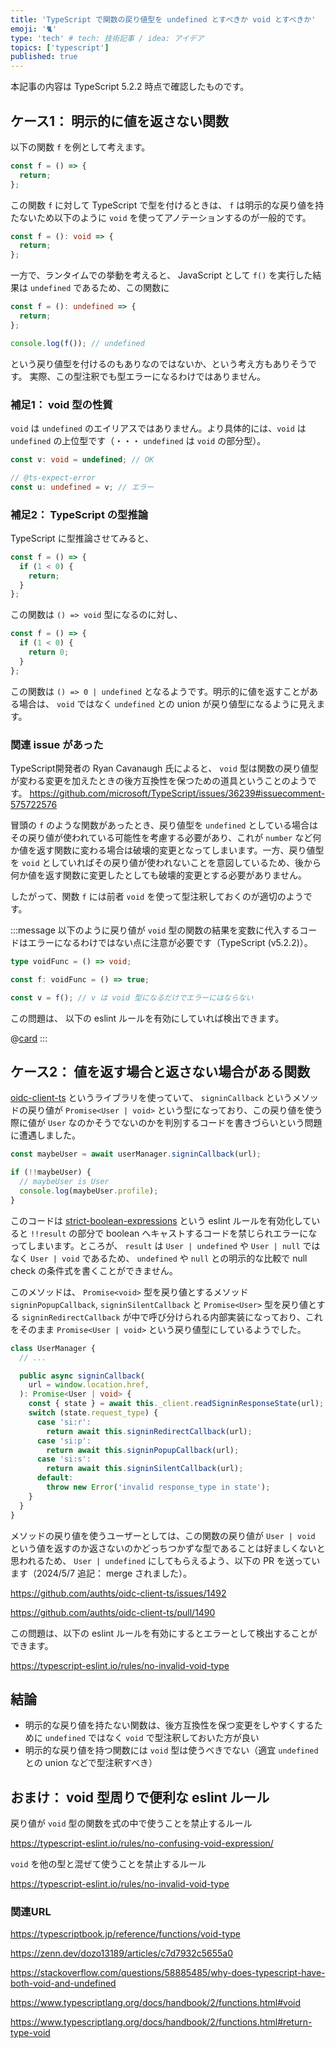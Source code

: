 ```yaml
---
title: 'TypeScript で関数の戻り値型を undefined とすべきか void とすべきか'
emoji: '🐈'
type: 'tech' # tech: 技術記事 / idea: アイデア
topics: ['typescript']
published: true
---
```


本記事の内容は TypeScript 5.2.2 時点で確認したものです。

## ケース1： 明示的に値を返さない関数

以下の関数 `f` を例として考えます。

```js
const f = () => {
  return;
};
```

この関数 `f` に対して TypeScript で型を付けるときは、 `f` は明示的な戻り値を持たないため以下のように `void` を使ってアノテーションするのが一般的です。

```ts
const f = (): void => {
  return;
};
```

一方で、ランタイムでの挙動を考えると、 JavaScript として `f()` を実行した結果は `undefined` であるため、この関数に

```ts
const f = (): undefined => {
  return;
};

console.log(f()); // undefined
```

という戻り値型を付けるのもありなのではないか、という考え方もありそうです。
実際、この型注釈でも型エラーになるわけではありません。

### 補足1： void 型の性質

`void` は `undefined` のエイリアスではありません。より具体的には、`void` は `undefined` の上位型です（・・・ `undefined` は `void` の部分型）。

```ts
const v: void = undefined; // OK

// @ts-expect-error
const u: undefined = v; // エラー
```

### 補足2： TypeScript の型推論

TypeScript に型推論させてみると、

```ts
const f = () => {
  if (1 < 0) {
    return;
  }
};
```

この関数は `() => void` 型になるのに対し、

```ts
const f = () => {
  if (1 < 0) {
    return 0;
  }
};
```

この関数は `() => 0 | undefined` となるようです。明示的に値を返すことがある場合は、 `void` ではなく `undefined` との union が戻り値型になるように見えます。

### 関連 issue があった

TypeScript開発者の Ryan Cavanaugh 氏によると、 `void` 型は関数の戻り値型が変わる変更を加えたときの後方互換性を保つための道具ということのようです。
https://github.com/microsoft/TypeScript/issues/36239#issuecomment-575722576

冒頭の `f` のような関数があったとき、戻り値型を `undefined` としている場合はその戻り値が使われている可能性を考慮する必要があり、これが `number` など何か値を返す関数に変わる場合は破壊的変更となってしまいます。一方、戻り値型を `void` としていればその戻り値が使われないことを意図しているため、後から何か値を返す関数に変更したとしても破壊的変更とする必要がありません。

したがって、関数 `f` には前者 `void` を使って型注釈しておくのが適切のようです。

:::message
以下のように戻り値が `void` 型の関数の結果を変数に代入するコードはエラーになるわけではない点に注意が必要です（TypeScript (v5.2.2)）。

```ts
type voidFunc = () => void;

const f: voidFunc = () => true;

const v = f(); // v は void 型になるだけでエラーにはならない
```

この問題は、 以下の eslint ルールを有効にしていれば検出できます。

@[card](https://typescript-eslint.io/rules/no-confusing-void-expression/)
:::

## ケース2： 値を返す場合と返さない場合がある関数

[oidc-client-ts](https://github.com/authts/oidc-client-ts) というライブラリを使っていて、 `signinCallback` というメソッドの戻り値が `Promise<User | void>` という型になっており、この戻り値を使う際に値が `User` なのかそうでないのかを判別するコードを書きづらいという問題に遭遇しました。

```ts
const maybeUser = await userManager.signinCallback(url);

if (!!maybeUser) {
  // maybeUser is User
  console.log(maybeUser.profile);
}
```

このコードは [strict-boolean-expressions](https://typescript-eslint.io/rules/strict-boolean-expressions/) という eslint ルールを有効化していると `!!result` の部分で boolean へキャストするコードを禁じられエラーになってしまいます。ところが、 `result` は `User | undefined` や `User | null` ではなく `User | void` であるため、 `undefined` や `null` との明示的な比較で null check の条件式を書くことができません。

このメソッドは、 `Promise<void>` 型を戻り値とするメソッド `signinPopupCallback`, `signinSilentCallback` と `Promise<User>` 型を戻り値とする `signinRedirectCallback` が中で呼び分けられる内部実装になっており、これをそのまま `Promise<User | void>` という戻り値型にしているようでした。

```ts
class UserManager {
  // ...

  public async signinCallback(
    url = window.location.href,
  ): Promise<User | void> {
    const { state } = await this._client.readSigninResponseState(url);
    switch (state.request_type) {
      case 'si:r':
        return await this.signinRedirectCallback(url);
      case 'si:p':
        return await this.signinPopupCallback(url);
      case 'si:s':
        return await this.signinSilentCallback(url);
      default:
        throw new Error('invalid response_type in state');
    }
  }
}
```

メソッドの戻り値を使うユーザーとしては、この関数の戻り値が `User | void` という値を返すのか返さないのかどっちつかずな型であることは好ましくないと思われるため、 `User | undefined` にしてもらえるよう、以下の PR を送っています（2024/5/7 追記： merge されました）。

https://github.com/authts/oidc-client-ts/issues/1492

https://github.com/authts/oidc-client-ts/pull/1490

この問題は、以下の eslint ルールを有効にするとエラーとして検出することができます。

https://typescript-eslint.io/rules/no-invalid-void-type

## 結論

- 明示的な戻り値を持たない関数は、後方互換性を保つ変更をしやすくするために `undefined` ではなく `void` で型注釈しておいた方が良い
- 明示的な戻り値を持つ関数には `void` 型は使うべきでない（適宜 `undefined` との union などで型注釈すべき）

## おまけ： void 型周りで便利な eslint ルール

戻り値が `void` 型の関数を式の中で使うことを禁止するルール

https://typescript-eslint.io/rules/no-confusing-void-expression/

`void` を他の型と混ぜて使うことを禁止するルール

https://typescript-eslint.io/rules/no-invalid-void-type

### 関連URL

https://typescriptbook.jp/reference/functions/void-type

https://zenn.dev/dozo13189/articles/c7d7932c5655a0

https://stackoverflow.com/questions/58885485/why-does-typescript-have-both-void-and-undefined

https://www.typescriptlang.org/docs/handbook/2/functions.html#void

https://www.typescriptlang.org/docs/handbook/2/functions.html#return-type-void
